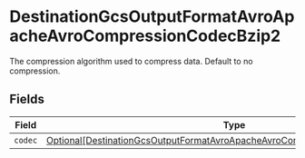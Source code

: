 # DestinationGcsOutputFormatAvroApacheAvroCompressionCodecBzip2

The compression algorithm used to compress data. Default to no compression.


## Fields

| Field                                                                                                                                                                     | Type                                                                                                                                                                      | Required                                                                                                                                                                  | Description                                                                                                                                                               |
| ------------------------------------------------------------------------------------------------------------------------------------------------------------------------- | ------------------------------------------------------------------------------------------------------------------------------------------------------------------------- | ------------------------------------------------------------------------------------------------------------------------------------------------------------------------- | ------------------------------------------------------------------------------------------------------------------------------------------------------------------------- |
| `codec`                                                                                                                                                                   | [Optional[DestinationGcsOutputFormatAvroApacheAvroCompressionCodecBzip2Codec]](../../models/shared/destinationgcsoutputformatavroapacheavrocompressioncodecbzip2codec.md) | :heavy_minus_sign:                                                                                                                                                        | N/A                                                                                                                                                                       |